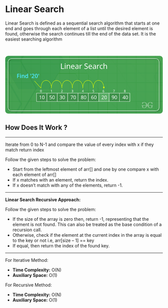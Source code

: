 # Linear Search

Linear Search is defined as a sequential search algorithm that starts at one end and goes through each element of a list until the desired element is found, otherwise the search continues till the end of the data set. It is the easiest searching algorithm

<br>

![Linear Search Illustration](images/linear-search.png)

## How Does It Work ?
---
Iterate from 0 to N-1 and compare the value of every index with x if they match return index

Follow the given steps to solve the problem:

* Start from the leftmost element of arr[] and one by one compare x with each element of arr[]
* If x matches with an element, return the index.
* If x doesn’t match with any of the elements, return -1.

---

**Linear Search Recursive Approach:**

Follow the given steps to solve the problem:

* If the size of the array is zero then, return -1, representing that the element is not found. This can also be treated as the base condition of a recursion call.
* Otherwise, check if the element at the current index in the array is equal to the key or not i.e, arr[size – 1] == key
* If equal, then return the index of the found key.

---

For Iterative Method: 
* **Time Complexity:** O(N)
* **Auxiliary Space:** O(1)

For Recursive Method: 

* **Time Complexity:** O(N)
* **Auxiliary Space:** O(1)